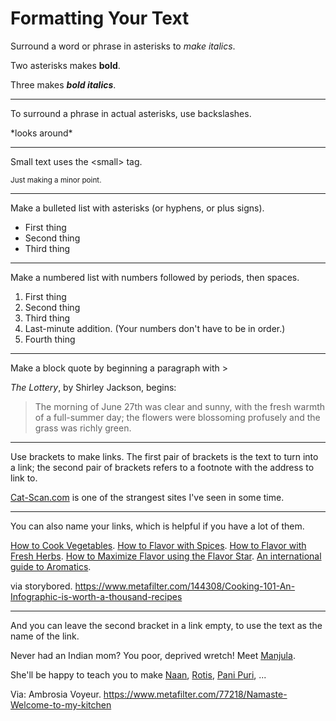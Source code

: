 

Formatting Your Text
====================
Surround a word or phrase in asterisks to *make italics*.

Two asterisks makes **bold**.

Three makes ***bold italics***.

---

To surround a phrase in actual asterisks, use backslashes.

\*looks around\*

---

Small text uses the &lt;small&gt; tag.

<small>Just making a minor point.</small>

---

Make a bulleted list with asterisks (or hyphens, or plus signs).

* First thing
* Second thing
* Third thing

---

Make a numbered list with numbers followed by periods, then spaces. 

1. First thing
2. Second thing
3. Third thing
3. Last-minute addition. (Your numbers don't have to be in order.)
4. Fourth thing

---

Make a block quote by beginning a paragraph with >

*The Lottery*, by Shirley Jackson, begins:

> The morning of June 27th was clear and sunny, with the fresh warmth of a full-summer day; the flowers were blossoming profusely and the grass was richly green.


---

Use brackets to make links. The first pair of brackets is the text to turn into a link; the second pair of brackets refers to a footnote with the address to link to.

[Cat-Scan.com][1] is one of the strangest sites I've seen in some time.

[1]: http://cat-scan.com

---

You can also name your links, which is helpful if you have a lot of them.

[How to Cook Vegetables][cook]. [How to Flavor with Spices][spices]. [How to Flavor with Fresh Herbs][herbs]. [How to Maximize Flavor using the Flavor Star][flavor star]. [An international guide to Aromatics][aromatics].

[cook]: http://www.cooksmarts.com/cooking-school-101/how-to-cook-vegetables/
[spices]: http://www.cooksmarts.com/cooking-school-101/guide-to-flavoring-spices/
[herbs]: http://www.cooksmarts.com/cooking-school-101/guide-herbs/
[flavor star]: http://www.cooksmarts.com/cooking-school-101/study-flavor-profiles/
[aromatics]: http://www.cooksmarts.com/cooking-school-101/build-flavor-cooking-aromatics/

via storybored. https://www.metafilter.com/144308/Cooking-101-An-Infographic-is-worth-a-thousand-recipes

---

And you can leave the second bracket in a link empty, to use the text as the name of the link.


Never had an Indian mom? You poor, deprived wretch! Meet [Manjula][]. 

She'll be happy to teach you to make [Naan][], [Rotis][], [Pani Puri][], ...

[manjula]: http://www.manjulaskitchen.com/
[naan]: http://www.youtube.com/watch?v=vow-kxTPatc
[rotis]: http://www.youtube.com/watch?v=jD4o_Lmy6bU
[pani puri]: http://www.youtube.com/watch?v=OBUM86Q87HA

Via: Ambrosia Voyeur. https://www.metafilter.com/77218/Namaste-Welcome-to-my-kitchen






